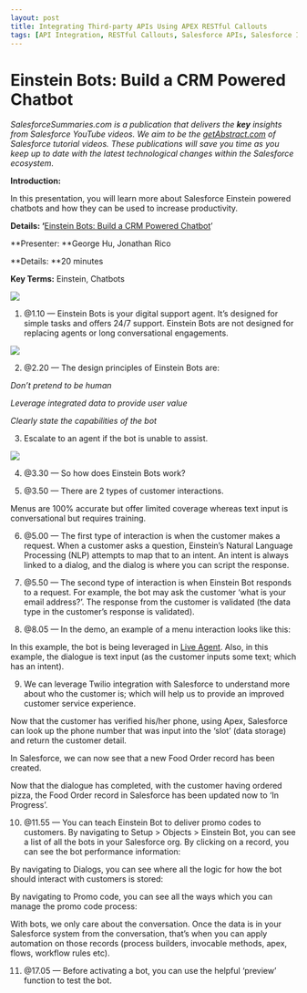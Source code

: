 ```yaml
---
layout: post
title: Integrating Third-party APIs Using APEX RESTful Callouts
tags: [API Integration, RESTful Callouts, Salesforce APIs, Salesforce Integration, Salesforce REST API]
---
```


# Einstein Bots: Build a CRM Powered Chatbot

*SalesforceSummaries.com is a publication that delivers the ***key*** insights
from Salesforce YouTube videos. We aim to be the
*[getAbstract.com](https://www.getabstract.com/en/)* of Salesforce tutorial
videos. These publications will save you time as you keep up to date with the
latest technological changes within the Salesforce ecosystem.*

**Introduction:**

In this presentation, you will learn more about Salesforce Einstein powered
chatbots and how they can be used to increase productivity.

**Details: ‘**[Einstein Bots: Build a CRM Powered
Chatbot](https://www.youtube.com/watch?v=i9TbAkRNNa0)’

**Presenter: **George Hu, Jonathan Rico

**Details: **20 minutes

**Key Terms:** Einstein, Chatbots

![](https://cdn-images-1.medium.com/max/800/1*bpmEJHx_HkPnDglzfpfyqg.png)

1.  @1.10 — Einstein Bots is your digital support agent. It’s designed for simple
tasks and offers 24/7 support. Einstein Bots are not designed for replacing
agents or long conversational engagements.

![](https://cdn-images-1.medium.com/max/800/1*Lrd0pvZHQN2h5oNy7F3heA.png)

2. @2.20 — The design principles of Einstein Bots are:

*Don’t pretend to be human*

*Leverage integrated data to provide user value*

*Clearly state the capabilities of the bot*

3. Escalate to an agent if the bot is unable to assist.

![](https://cdn-images-1.medium.com/max/800/1*iA47ecKavdJ2UYPtqioH_A.png)

4. @3.30 — So how does Einstein Bots work?

5. @3.50 — There are 2 types of customer interactions.

Menus are 100% accurate but offer limited coverage whereas text input is
conversational but requires training.

6. @5.00 — The first type of interaction is when the customer makes a request.
When a customer asks a question, Einstein’s Natural Language Processing (NLP)
attempts to map that to an intent. An intent is always linked to a dialog, and
the dialog is where you can script the response.

7. @5.50 — The second type of interaction is when Einstein Bot responds to a
request. For example, the bot may ask the customer ‘what is your email
address?’. The response from the customer is validated (the data type in the
customer’s response is validated).

8. @8.05 — In the demo, an example of a menu interaction looks like this:

In this example, the bot is being leveraged in [Live
Agent](https://trailhead.salesforce.com/en/modules/service_live_agent/units/service_live_agent_get_started).
Also, in this example, the dialogue is text input (as the customer inputs some
text; which has an intent).

9. We can leverage Twilio integration with Salesforce to understand more about
who the customer is; which will help us to provide an improved customer service
experience.

Now that the customer has verified his/her phone, using Apex, Salesforce can
look up the phone number that was input into the ‘slot’ (data storage) and
return the customer detail.

In Salesforce, we can now see that a new Food Order record has been created.

Now that the dialogue has completed, with the customer having ordered pizza, the
Food Order record in Salesforce has been updated now to ‘In Progress’.

10. @11.55 — You can teach Einstein Bot to deliver promo codes to customers. By
navigating to Setup > Objects > Einstein Bot, you can see a list of all the bots
in your Salesforce org. By clicking on a record, you can see the bot performance
information:

By navigating to Dialogs, you can see where all the logic for how the bot should
interact with customers is stored:

By navigating to Promo code, you can see all the ways which you can manage the
promo code process:

With bots, we only care about the conversation. Once the data is in your
Salesforce system from the conversation, that’s when you can apply automation on
those records (process builders, invocable methods, apex, flows, workflow rules
etc).

11. @17.05 — Before activating a bot, you can use the helpful ‘preview’ function
to test the bot.
